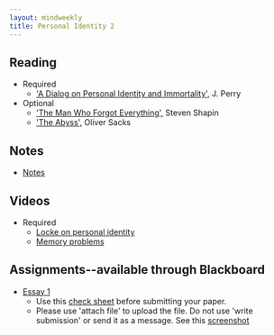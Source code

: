 ```yaml
---
layout: mindweekly
title: Personal Identity 2
---
```


## Reading

+ Required
	+ ['A Dialog on Personal Identity and Immortality',](Perry.pdf) J. Perry
+ Optional 
	+ ['The Man Who Forgot Everything',](m.pdf) Steven Shapin
	+ ['The Abyss',](a.pdf) Oliver Sacks

## Notes 
+ [Notes](notes)

## Videos
+ Required
	+ [Locke on personal identity](https://www.youtube.com/playlist?list=PLtKNX4SfKpzW7-RzDGW1pCDR_JTZhVAbj)
	+ [Memory problems](https://www.youtube.com/watch?v=PB2OegI6wvI) 

## Assignments--available through Blackboard
+ [Essay 1](essay)
	+ Use this [check sheet](/resources/check) before submitting your paper. 
	+ Please use 'attach file' to upload the file. Do not use 'write submission' or send it as a message. See this [screenshot](/resources/screenshot.png)
